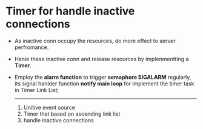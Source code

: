 # Timer for handle inactive connections

- As inactive conn occupy the resources, do more effect to server perfromance.

- Hanle these inactive conn and release resources by implenmentting a **Timer**.
- Employ the **alarm function** to trigger **semaphore SIGALARM** regularly, its signal hanlder function **notify main loop** for implement the timer task in Timer Link List;

  ---
    1. Unitive event source
    2. Timer that based on ascending link list
    3. handle inactive connections